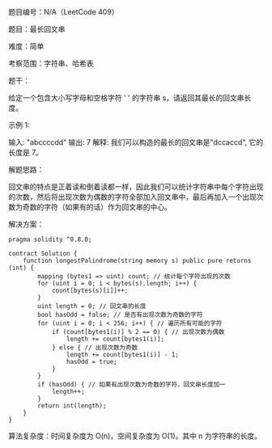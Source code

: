 题目编号：N/A（LeetCode 409）

题目：最长回文串

难度：简单

考察范围：字符串、哈希表

题干：

给定一个包含大小写字母和空格字符 ' ' 的字符串 s，请返回其最长的回文串长度。

示例 1:

输入: "abccccdd"
输出: 7
解释: 我们可以构造的最长的回文串是"dccaccd", 它的长度是 7。

解题思路：

回文串的特点是正着读和倒着读都一样，因此我们可以统计字符串中每个字符出现的次数，然后将出现次数为偶数的字符全部加入回文串中，最后再加入一个出现次数为奇数的字符（如果有的话）作为回文串的中心。

解决方案：

```solidity
pragma solidity ^0.8.0;

contract Solution {
    function longestPalindrome(string memory s) public pure returns (int) {
        mapping (bytes1 => uint) count; // 统计每个字符出现的次数
        for (uint i = 0; i < bytes(s).length; i++) {
            count[bytes(s)[i]]++;
        }
        uint length = 0; // 回文串的长度
        bool hasOdd = false; // 是否有出现次数为奇数的字符
        for (uint i = 0; i < 256; i++) { // 遍历所有可能的字符
            if (count[bytes1(i)] % 2 == 0) { // 出现次数为偶数
                length += count[bytes1(i)];
            } else { // 出现次数为奇数
                length += count[bytes1(i)] - 1;
                hasOdd = true;
            }
        }
        if (hasOdd) { // 如果有出现次数为奇数的字符，回文串长度加一
            length++;
        }
        return int(length);
    }
}
```

算法复杂度：时间复杂度为 O(n)，空间复杂度为 O(1)。其中 n 为字符串的长度。